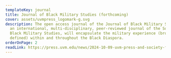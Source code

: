 ```yaml
---
templateKey: journal
title: Journal of Black Military Studies (forthcoming)
cover: assets/uvmpress_logomark-g.svg
description: The open access journal of the Journal of Black Military Studies,
  an international, multi-disciplinary, peer-reviewed journal of the Society for
  Black Military Studies, will encapsulate the military experience (broadly
  defined) within and throughout the Black Diaspora.
orderOnPage: 2
readLink: https://press.uvm.edu/news/2024-10-09-uvm-press-and-society-for-black-military-studies-announce-journal-publishing-partnership/
---
```

